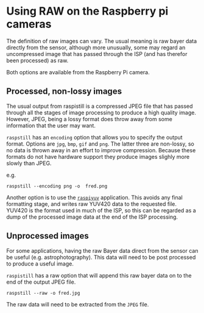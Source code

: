 # Using RAW on the Raspberry pi cameras

The definition of raw images can vary. The usual meaning is raw bayer data directly from the sensor, although more unusually, some may regard an uncompressed image that has passed through the ISP (and has therefor been processed) as raw.

Both options are available from the Raspberry Pi camera.

## Processed, non-lossy images

The usual output from raspistill is a compressed JPEG file that has passed through all the stages of image processing to produce a high quality image. However, JPEG, being a lossy format does throw away from some information that the user may want.

`raspstill` has an `encoding` option that allows you to specify the output format. Options are `jpg`, `bmp`, `gif` and `png`. The latter three are non-lossy, so no data is thrown away in an effort to improve compression. Because these formats do not have hardware support they produce images slighly more slowly than JPEG.

e.g.

`raspstill --encoding png -o  fred.png`

Another option is to use the [`raspiyuv`](./raspiyuv.md) application. This avoids any final formatting stage, and writes raw YUV420 data to the requested file. YUV420 is the format used in much of the ISP, so this can be regarded as a dump of the processed image data at the end of the ISP processing.

## Unprocessed images

For some applications, having the raw Bayer data direct from the sensor can be useful (e.g. astrophotography). This data will need to be post processed to produce a useful image.

`raspistill` has a raw option that will append this raw bayer data on to the end of the output JPEG file.

`raspstill --raw -o fred.jpg`

The raw data will need to be extracted from the `JPEG` file.